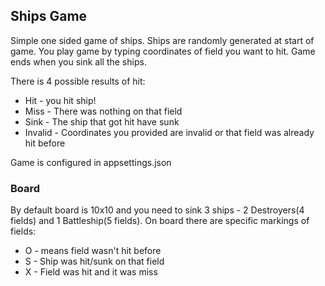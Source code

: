 ## Ships Game
Simple one sided game of ships. Ships are randomly generated at start of game.
You play game by typing coordinates of field you want to hit. 
Game ends when you sink all the ships.

There is 4 possible results of hit:
- Hit - you hit ship!
- Miss - There was nothing on that field 
- Sink - The ship that got hit have sunk
- Invalid - Coordinates you provided are invalid or that field was already hit before

Game is configured in appsettings.json

### Board
By default board is 10x10 and you need to sink 3 ships - 2 Destroyers(4 fields) and 1 Battleship(5 fields).
On board there are specific markings of fields:
- O - means field wasn't hit before
- S - Ship was hit/sunk on that field
- X - Field was hit and it was miss
